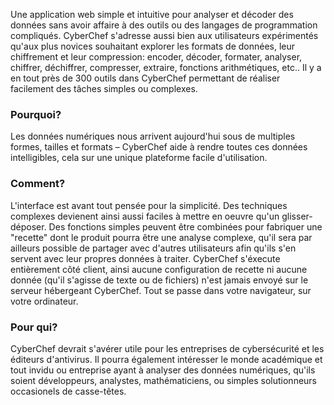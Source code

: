 Une application web simple et intuitive pour analyser et décoder des données sans avoir affaire à des outils ou des langages de programmation compliqués. CyberChef s'adresse aussi bien aux utilisateurs expérimentés qu'aux plus novices souhaitant explorer les formats de données, leur chiffrement et leur compression: encoder, décoder, formater, analyser, chiffrer, déchiffrer, compresser, extraire, fonctions arithmétiques, etc.. Il y a en tout près de 300 outils dans CyberChef permettant de réaliser facilement des tâches simples ou complexes.

### Pourquoi?
Les données numériques nous arrivent aujourd'hui sous de multiples formes, tailles et formats – CyberChef aide à rendre toutes ces données intelligibles, cela sur une unique plateforme facile d'utilisation.

### Comment?
L'interface est avant tout pensée pour la simplicité. Des techniques complexes devienent ainsi aussi faciles à mettre en oeuvre qu'un glisser-déposer. Des fonctions simples peuvent être combinées pour fabriquer une "recette" dont le produit pourra être une analyse complexe, qu'il sera par ailleurs possible de partager avec d'autres utilisateurs afin qu'ils s'en servent avec leur propres données à traiter.
CyberChef s'éxecute entièrement côté client, ainsi aucune configuration de recette ni aucune donnée (qu'il s'agisse de texte ou de fichiers) n'est jamais envoyé sur le serveur hébergeant CyberChef. Tout se passe dans votre navigateur, sur votre ordinateur.

### Pour qui?
CyberChef devrait s'avérer utile pour les entreprises de cybersécurité et les éditeurs d'antivirus. Il pourra également intéresser le monde académique et tout invidu ou entreprise ayant à analyser des données numériques, qu'ils soient développeurs, analystes, mathématiciens, ou simples solutionneurs occasionels de casse-têtes.
